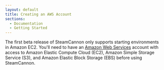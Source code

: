 ```yaml
---
layout: default
title: Creating an AWS Account
sections:
  - Documentation
  - Getting Started
---
```


The first beta release of SteamCannon only supports starting
environments in Amazon EC2. You'll need to have an [Amazon Web
Services][aws] account with access to Amazon Elastic Compute Cloud
(EC2), Amazon Simple Storage Service (S3), and Amazon Elastic Block
Storage (EBS) before using SteamCannon.

[aws]: http://aws.amazon.com
